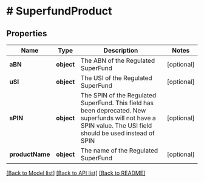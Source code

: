 # # SuperfundProduct

## Properties

Name | Type | Description | Notes
------------ | ------------- | ------------- | -------------
**aBN** | **object** | The ABN of the Regulated SuperFund | [optional] 
**uSI** | **object** | The USI of the Regulated SuperFund | [optional] 
**sPIN** | **object** | The SPIN of the Regulated SuperFund. This field has been deprecated. New superfunds will not have a SPIN value. The USI field should be used instead of SPIN | [optional] 
**productName** | **object** | The name of the Regulated SuperFund | [optional] 

[[Back to Model list]](../../README.md#documentation-for-models) [[Back to API list]](../../README.md#documentation-for-api-endpoints) [[Back to README]](../../README.md)


